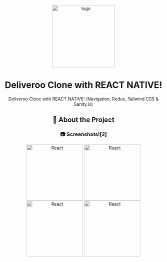 <div align="center">

  <img src="https://user-images.githubusercontent.com/99184393/196014260-dfc68631-1abb-4635-ac6d-787ad0805dcd.png" alt="logo" width="200" height="auto" />
  
  # Deliveroo Clone with REACT NATIVE!
  
  <p>
Deliveroo Clone with REACT NATIVE! (Navigation, Redux, Tailwind CSS & Sanity.io)
  </p>
  
  ## :star2: About the Project

<!-- Screenshots -->


### :camera: Screenshots![2]

  
  
  <img align="center" alt="React"  width="180" src="https://user-images.githubusercontent.com/72523104/232770927-54f69913-4f78-4cfe-8b6c-0f33b11e5672.jpeg">
  <img align="center" alt="React"  width="180" src="(https://user-images.githubusercontent.com/72523104/232771306-86829163-00bd-4f73-b4e2-258f4f76a10e.jpeg">
   <img align="center" alt="React"  width="180" src="https://user-images.githubusercontent.com/72523104/232771431-01cfd77b-142b-456f-ad23-c10f26f76093.jpeg">
   <img align="center" alt="React"  width="180" src="https://user-images.githubusercontent.com/72523104/232771431-01cfd77b-142b-456f-ad23-c10f26f76093.jpeg">
  
 
